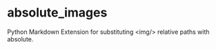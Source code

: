 absolute_images
===============

Python Markdown Extension for substituting &lt;img/> relative paths with absolute.
